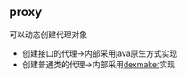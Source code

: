 ## proxy
可以动态创建代理对象<br>
* 创建接口的代理->内部采用java原生方式实现
* 创建普通类的代理->内部采用[dexmaker](https://github.com/linkedin/dexmaker)实现
